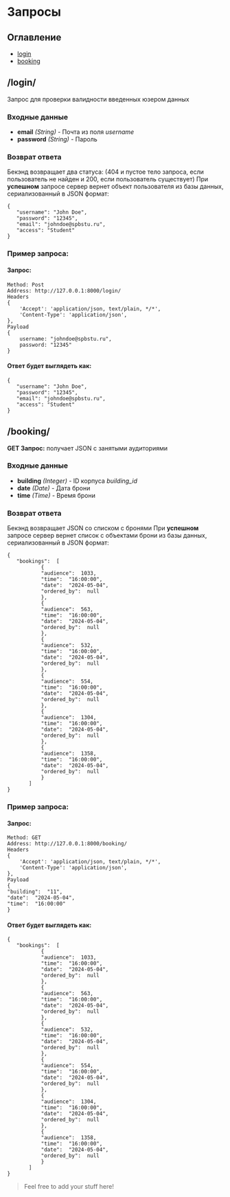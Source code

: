 

# Запросы

  

## Оглавление

+ [login](#login)
+ [booking](#booking)

  
  

## /login/

Запрос для проверки валидности введенных юзером данных

  

### Входные данные

+ **email**  *(String)* - Почта из поля *username*
+ **password**  *(String)* - Пароль

 ### Возврат ответа
 Бекэнд возвращает два статуса: (404 и пустое тело запроса, если пользователь не найден и 200, если пользователь существует) 
 При **успешном** запросе сервер вернет объект пользователя из базы данных, сериализованный в JSON формат:
 ~~~
{
    "username": "John Doe",
    "password": "12345",
    "email": "johndoe@spbstu.ru",
    "access": "Student"
}
~~~
 

### Пример запроса:
#### Запрос:
~~~
Method: Post
Address: http://127.0.0.1:8000/login/
Headers
{  
    'Accept': 'application/json, text/plain, */*',  
    'Content-Type': 'application/json',  
},
Payload
{
	username: "johndoe@spbstu.ru",
	password: "12345"
}
~~~
#### Ответ будет выглядеть как:
 ~~~
{
    "username": "John Doe",
    "password": "12345",
    "email": "johndoe@spbstu.ru",
    "access": "Student"
}
~~~

## /booking/

**GET Запрос:** получает JSON с занятыми аудиториями 

  ### Входные данные

+ **building**  *(Integer)* - ID корпуса *building_id*
+ **date**  *(Date)* - Дата брони
+ **time**  *(Time)* - Время брони

 ### Возврат ответа
 Бекэнд возвращает JSON со списком с бронями
 При **успешном** запросе сервер вернет список с объектами брони из базы данных, сериализованный в JSON формат:
 ~~~
{
	"bookings":  [
			{
			"audience":  1033,
			"time":  "16:00:00",
			"date":  "2024-05-04",
			"ordered_by":  null
			},
			{
			"audience":  563,
			"time":  "16:00:00",
			"date":  "2024-05-04",
			"ordered_by":  null
			},
			{
			"audience":  532,
			"time":  "16:00:00",
			"date":  "2024-05-04",
			"ordered_by":  null
			},
			{
			"audience":  554,
			"time":  "16:00:00",
			"date":  "2024-05-04",
			"ordered_by":  null
			},
			{
			"audience":  1304,
			"time":  "16:00:00",
			"date":  "2024-05-04",
			"ordered_by":  null
			},
			{
			"audience":  1358,
			"time":  "16:00:00",
			"date":  "2024-05-04",
			"ordered_by":  null
			}
		]
}
~~~
 

### Пример запроса:
#### Запрос:
~~~
Method: GET
Address: http://127.0.0.1:8000/booking/
Headers
{  
    'Accept': 'application/json, text/plain, */*',  
    'Content-Type': 'application/json',  
},
Payload
{
"building":  "11",
"date":  "2024-05-04",
"time":  "16:00:00"
}
~~~
#### Ответ будет выглядеть как:
 ~~~
{
	"bookings":  [
			{
			"audience":  1033,
			"time":  "16:00:00",
			"date":  "2024-05-04",
			"ordered_by":  null
			},
			{
			"audience":  563,
			"time":  "16:00:00",
			"date":  "2024-05-04",
			"ordered_by":  null
			},
			{
			"audience":  532,
			"time":  "16:00:00",
			"date":  "2024-05-04",
			"ordered_by":  null
			},
			{
			"audience":  554,
			"time":  "16:00:00",
			"date":  "2024-05-04",
			"ordered_by":  null
			},
			{
			"audience":  1304,
			"time":  "16:00:00",
			"date":  "2024-05-04",
			"ordered_by":  null
			},
			{
			"audience":  1358,
			"time":  "16:00:00",
			"date":  "2024-05-04",
			"ordered_by":  null
			}
		]
}
~~~
 
>Feel free to add your stuff here!
